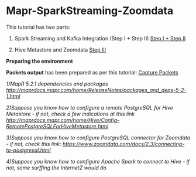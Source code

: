 # Mapr-SparkStreaming-Zoomdata



This tutorial has two parts:

1)  Spark Streaming and Kafka Integration (Step I + Step II)
[Step I + Step II](https://github.com/Satanette/mapr-SparkStreaming-Zoomdata/blob/master/Spark-Streaming.md)

2)  Hive Metastore and Zoomdata 
[Step III](https://github.com/Satanette/mapr-SparkStreaming-Zoomdata/blob/master/HiveMetastore.md)



<b>Preparing the environment</b>

**Packets output** has been prepared as per this tutorial: [Capture Packets](https://github.com/Satanette/Streaming-Kafka-messages-to-MySQL-and-analysis/tree/master/capture_packets)

<i> 1)MapR 5.2.1 dependencies and packages http://maprdocs.mapr.com/home/ReleaseNotes/packages_and_deps-5-2-1.html </i>

<i> 2)Suppose you know how to configure a remote PostgreSQL for Hive Metastore - if not, check a few indications at this link http://maprdocs.mapr.com/home/Hive/Config-RemotePostgreSQLForHiveMetastore.html </i>

<i> 3)Suppose you know how to configure PostgreSQL connector for Zoomdata - if not, check this link: 
https://www.zoomdata.com/docs/2.3/connecting-to-postgresql.html </i>

<i> 4)Suppose you know how to configure Apache Spark to connect to Hive - if not, some surffing the InternetZ would do </i> 
